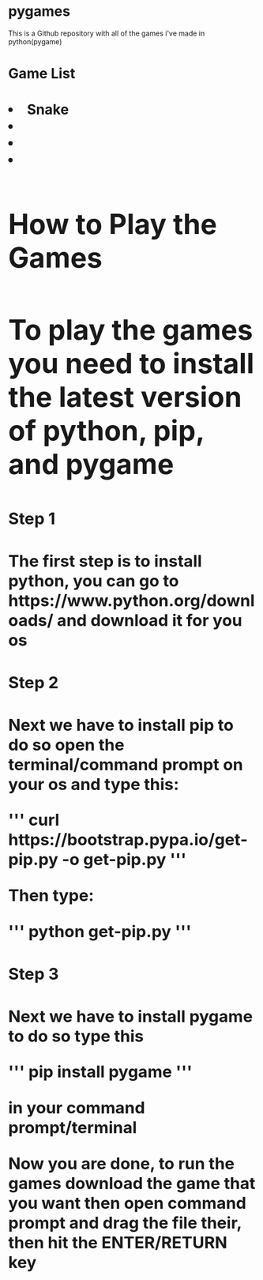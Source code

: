# pygames

<p>This is a Github repository with all of the games i've made in python(pygame)<p/>

<h1>Game List<h1/>
<li>Snake<li/>
<li><li/>

<h1>How to Play the Games<h1/>
<p>To play the games you need to install the latest version of python, pip, and pygame<p/>

<h3>Step 1<h3/>
<p>The first step is to install python, you can go to https://www.python.org/downloads/ and download it for you os<p/>

<h3>Step 2<h3/>
<p>Next we have to install pip to do so open the terminal/command prompt on your os and type this:<p/>
'''
curl https://bootstrap.pypa.io/get-pip.py -o get-pip.py
'''
<p>Then type:<p/>

'''
python get-pip.py
'''

<h3>Step 3<h3/>
<p>Next we have to install pygame to do so type this<p/>
'''
pip install pygame
'''
<p>in your command prompt/terminal<p/>

<p>Now you are done, to run the games download the game that you want then open command prompt and drag the file their, then hit the ENTER/RETURN key<p/>